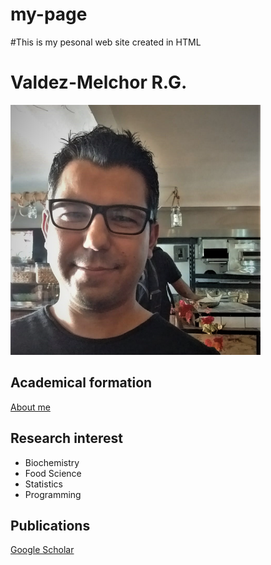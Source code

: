 # my-page
#This is my pesonal web site created in HTML
<!DOCTYPE html>
<html>
 <head>
  <meta charset="utf-8">
  <title>Vadez-Melchor R.G.</title>
  <meta name="author" content="Valdez-Melchor R.G.">
  <meta name="description" content="This web site provide information about research interest, academical formation and working experience of the author.">
 </head>
 <body>
  <h1>Valdez-Melchor R.G.</h1>
  <img src="images/mi-foto.png" alt="Valdez-Melchor R.G.">
  <h2>Academical formation</h2>
  <a href="cv.pdf">About me</a>
  <h2>Research interest</h2>
   <ul>
     <li>Biochemistry</li>
     <li>Food Science</li>
     <li>Statistics</li>
     <li>Programming</li>
   </ul>
   <h2>Publications</h2>
   <a href="https://scholar.google.es/citations?user=xhjU43wAAAAJ&hl=es&oi=ao">Google Scholar</a>
 </body>
</html> 
